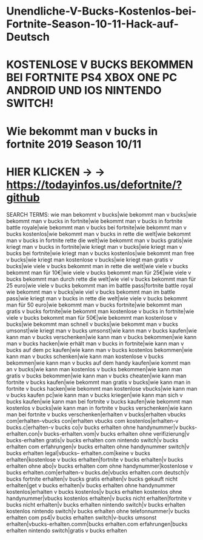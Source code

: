 # Unendliche-V-Bucks-Kostenlos-bei-Fortnite-Season-10-11-Hack-auf-Deutsch
# KOSTENLOSE V BUCKS BEKOMMEN BEI FORTNITE PS4 XBOX ONE PC ANDROID UND IOS NINTENDO SWITCH!
# Wie bekommt man v bucks in fortnite 2019 Season 10/11
# HIER KLICKEN → → https://todayinfos.us/defortnite/?github


SEARCH TERMS:
wie man bekommt v bucks|wie bekommt man v bucks|wie bekommt man v bucks in fortnite|wie bekommt man v bucks in fortnite battle royale|wie bekommt man v bucks bei fortnite|wie bekommt man v bucks kostenlos|wie bekommt man v bucks in rette die welt|wie bekommt man v bucks in fortnite rette die welt|wie bekommt man v bucks gratis|wie kriegt man v bucks in fortnite|wie kriegt man v bucks|wie kriegt man v bucks bei fortnite|wie kriegt man v bucks kostenlos|wie bekommt man free v bucks|wie kriegt man kostenlose v bucks|wie kriegt man gratis v bucks|wie viele v bucks bekommt man in rette die welt|wie viele v bucks bekommt man für 10€|wie viele v bucks bekommt man für 25€|wie viele v bucks bekommt man durch rette die welt|wie viel v bucks bekommt man für 25 euro|wie viele v bucks bekommt man im battle pass|fortnite battle royal wie bekommt man v bucks|wie viel v bucks bekommt man im battle pass|wie kriegt man v bucks in rette die welt|wie viele v bucks bekommt man für 50 euro|wie bekommt man v bucks fortnite|wie bekommt man gratis v bucks fortnite|wie bekommt man kostenlose v bucks in fortnite|wie viele v bucks bekommt man für 50€|wie bekommt man kostenlose v bucks|wie bekommt man schnell v bucks|wie bekommt man v bucks umsonst|wie kriegt man v bucks umsonst|wie kann man v bucks kaufen|wie kann man v bucks verschenken|wie kann man v bucks bekommen|wie kann man v bucks hacken|wie erhält man v bucks in fortnite|wie kann man v bucks auf dem pc kaufen|wie kann man v bucks kostenlos bekommen|wie kann man v bucks schenken|wie kann man kostenlose v bucks bekommen|wie kann man v bucks auf dem handy kaufen|wie kommt man an v bucks|wie kann man kostenlos v bucks bekommen|wie kann man gratis v bucks bekommen|wie kann man v bucks cheaten|wie kann man fortnite v bucks kaufen|wie bekommt man gratis v bucks|wie kann man in fortnite v bucks hacken|wie bekommt man kostenlose vbucks|wie kann man v bucks kaufen pc|wie kann man v bucks kriegen|wie kann man sich v bucks kaufen|wie kann man bei fortnite v bucks kaufen|wie bekommt man kostenlos v bucks|wie kann man in fortnite v bucks verschenken|wie kann man bei fortnite v bucks verschenken|erhalten v bucks|erhalten vbucks com|erhalten-vbucks con|erhalten vbucks com kostenlos|erhalten-v bucks.c|erhalten-v bucks co|v bucks erhalten ohne handynummer|v bucks-erhalten.con|v bucks-erhalten.vom|v bucks erhalten ohne verifizierung|v bucks-erhalten gratis|v bucks erhalten com nintendo switch|v bucks erhalten com erfahrungen|v bucks erhalten ohne handynummer switch|v bucks erhalten legal|vbucks– erhalten.com|keine v bucks erhalten|kostenlose v bucks erhalten|fortnite v bucks erhalten|v bucks erhalten ohne abo|v bucks erhalten com ohne handynummer|kostenlose v bucks erhalten.com|erhalten-v bucks.de|vbucks erhalten.com deutsch|v bucks fortnite erhalten|v bucks gratis erhalten|v bucks gekauft nicht erhalten|get v bucks erhalten|v bucks erhalten ohne handynummer kostenlos|erhalten v bucks kostenlos|v bucks erhalten kostenlos ohne handynummer|vbucks kostenlos erhalten|v bucks nicht erhalten|fortnite v bucks nicht erhalten|v bucks erhalten nintendo switch|v bucks erhalten kostenlos nintendo switch|v bucks erhalten ohne telefonnummer|v bucks erhalten com ps4|v bucks erhalten switch|v-bucks umsonst erhalten|vbucks-erhalten.comm|bucks erhalten.com erfahrungen|bucks erhalten nintendo switch|gratis v bucks erhalten
